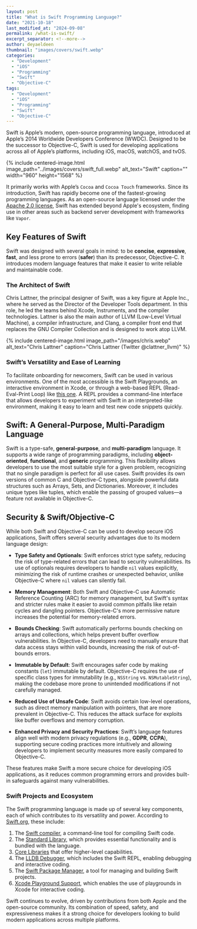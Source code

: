 ```yaml
---
layout: post
title: "What is Swift Programming Language?"
date: "2021-10-18"
last_modified_at: "2024-09-08"
permalink: /what-is-swift/
excerpt_separator: <!--more-->
author: deyaeldeen
thumbnail: "images/covers/swift.webp"
categories: 
  - "Development"
  - "iOS"
  - "Programming"
  - "Swift"
  - "Objective-C"
tags: 
  - "Development"
  - "iOS"
  - "Programming"
  - "Swift"
  - "Objective-C"
---
```


Swift is Apple’s modern, open-source programming language, introduced at Apple’s 2014 Worldwide Developers Conference (WWDC). Designed to be the successor to Objective-C, Swift is used for developing applications across all of Apple’s platforms, including iOS, macOS, watchOS, and tvOS. 

<!--more-->

{%
 include centered-image.html 
 image_path="../images/covers/swift_full.webp"
 alt_text="Swift" 
 caption=""
 width="960" 
 height="1568"
%}

It primarily works with Apple’s `Cocoa` and `Cocoa Touch` frameworks. Since its introduction, Swift has rapidly become one of the fastest-growing programming languages. As an open-source language licensed under the [Apache 2.0 license](https://swift.org/LICENSE.txt), Swift has extended beyond Apple's ecosystem, finding use in other areas such as backend server development with frameworks like `Vapor`.

## Key Features of Swift

Swift was designed with several goals in mind: to be **concise**, **expressive**, **fast**, and less prone to errors (**safer**) than its predecessor, Objective-C. It introduces modern language features that make it easier to write reliable and maintainable code.

### The Architect of Swift

Chris Lattner, the principal designer of Swift, was a key figure at Apple Inc., where he served as the Director of the Developer Tools department. In this role, he led the teams behind Xcode, Instruments, and the compiler technologies. Lattner is also the main author of LLVM (Low-Level Virtual Machine), a compiler infrastructure, and Clang, a compiler front end that replaces the GNU Compiler Collection and is designed to work atop LLVM.

{%
 include centered-image.html 
 image_path="/images/chris.webp"
 alt_text="Chris Lattner" 
 caption="Chris Lattner (Twitter @clattner\_llvm)"
%}

### Swift’s Versatility and Ease of Learning

To facilitate onboarding for newcomers, Swift can be used in various environments. One of the most accessible is the Swift Playgrounds, an interactive environment in Xcode, or through a web-based REPL (Read-Eval-Print Loop) like [this one](https://replit.com/languages/swift). A REPL provides a command-line interface that allows developers to experiment with Swift in an interpreted-like environment, making it easy to learn and test new code snippets quickly.

## Swift: A General-Purpose, Multi-Paradigm Language

Swift is a type-safe, **general-purpose**, and **multi-paradigm** language. It supports a wide range of programming paradigms, including **object-oriented**, **functional**, and **generic** programming. This flexibility allows developers to use the most suitable style for a given problem, recognizing that no single paradigm is perfect for all use cases. Swift provides its own versions of common C and Objective-C types, alongside powerful data structures such as Arrays, Sets, and Dictionaries. Moreover, it includes unique types like tuples, which enable the passing of grouped values—a feature not available in Objective-C.

## Security & Swift/Objective-C

While both Swift and Objective-C can be used to develop secure iOS applications, Swift offers several security advantages due to its modern language design:

- **Type Safety and Optionals**: Swift enforces strict type safety, reducing the risk of type-related errors that can lead to security vulnerabilities. Its use of optionals requires developers to handle `nil` values explicitly, minimizing the risk of runtime crashes or unexpected behavior, unlike Objective-C where `nil` values can silently fail.

- **Memory Management**: Both Swift and Objective-C use Automatic Reference Counting (ARC) for memory management, but Swift's syntax and stricter rules make it easier to avoid common pitfalls like retain cycles and dangling pointers. Objective-C's more permissive nature increases the potential for memory-related errors.

- **Bounds Checking**: Swift automatically performs bounds checking on arrays and collections, which helps prevent buffer overflow vulnerabilities. In Objective-C, developers need to manually ensure that data access stays within valid bounds, increasing the risk of out-of-bounds errors.

- **Immutable by Default**: Swift encourages safer code by making constants (`let`) immutable by default. Objective-C requires the use of specific class types for immutability (e.g., `NSString` vs. `NSMutableString`), making the codebase more prone to unintended modifications if not carefully managed.

- **Reduced Use of Unsafe Code**: Swift avoids certain low-level operations, such as direct memory manipulation with pointers, that are more prevalent in Objective-C. This reduces the attack surface for exploits like buffer overflows and memory corruption.

- **Enhanced Privacy and Security Practices**: Swift’s language features align well with modern privacy regulations (e.g., **GDPR**, **CCPA**), supporting secure coding practices more intuitively and allowing developers to implement security measures more easily compared to Objective-C.

These features make Swift a more secure choice for developing iOS applications, as it reduces common programming errors and provides built-in safeguards against many vulnerabilities.

### Swift Projects and Ecosystem

The Swift programming language is made up of several key components, each of which contributes to its versatility and power. According to [Swift.org](https://swift.org), these include:

1. The [Swift compiler](https://swift.org/compiler-stdlib/), a command-line tool for compiling Swift code.
2. The [Standard Library](https://swift.org/compiler-stdlib/), which provides essential functionality and is bundled with the language.
3. [Core Libraries](https://swift.org/core-libraries/) that offer higher-level capabilities.
4. The [LLDB Debugger](https://swift.org/lldb/), which includes the Swift REPL, enabling debugging and interactive coding.
5. The [Swift Package Manager](https://swift.org/package-manager/), a tool for managing and building Swift projects.
6. [Xcode Playground Support](https://swift.org/lldb/#xcode-playground-support), which enables the use of playgrounds in Xcode for interactive coding.

Swift continues to evolve, driven by contributions from both Apple and the open-source community. Its combination of speed, safety, and expressiveness makes it a strong choice for developers looking to build modern applications across multiple platforms.

